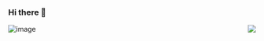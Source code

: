 ### Hi there 👋
![image](public/image/20190528145810708.png)
<img align="right" src="https://github-readme-stats.vercel.app/api?username=except-xu&show_icons=true&icon_color=CE1D2D&text_color=718096&bg_color=ffffff&hide_title=true" />

<!--
**except-xu/except-xu** is a ✨ _special_ ✨ repository because its `README.md` (this file) appears on your GitHub profile.

Here are some ideas to get you started:

- 🔭 I’m currently working on ...
- 🌱 I’m currently learning ...
- 👯 I’m looking to collaborate on ...
- 🤔 I’m looking for help with ...
- 💬 Ask me about ...
- 📫 How to reach me: ...
- 😄 Pronouns: ...
- ⚡ Fun fact: ...
-->


